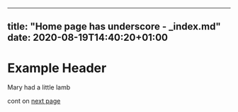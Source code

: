 
---
title: "Home page has underscore - _index.md"
date: 2020-08-19T14:40:20+01:00
---

# Example Header

Mary had a little lamb

cont on [next page](store)
